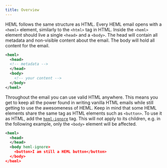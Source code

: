 ```yaml
---
title: Overview
---
```



HEML follows the same structure as HTML. Every HEML email opens with a `<heml>` element, similarly to the `<html>` tag in HTML. Inside the `<heml>` element should live a single `<head>` and a `<body>`. The head will contain all metadata and non-visible content about the email. The body will hold all content for the email.

```xml
<heml>
  <head>
  <!-- metadata -->
  </head>
  <body>
    <!-- your content -->
  </body>
</heml>
```

Throughout the email you can use valid HTML anywhere. This means you get to keep all the power found in writing vanilla HTML emails while still getting to use the awesomeness of HEML. Keep in mind that some HEML elements share the same tag as HTML elements such as `<button>`. To use it as HTML, add the [`heml-ignore`](/docs/elements/overview#overlapping-heml-and-html) tag. This will not apply to its children, e.g. in the following example, only the `<body>` element will be affected.

```xml
<heml>
  <head>
  </head>
  <body heml-ignore>
    <button>I am still a HEML button</button>
  </body>
</heml>
```
